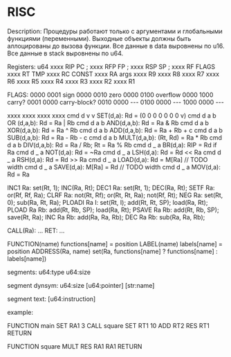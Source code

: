 # RISC

Description:
  Процедуры работают только с аргументами и глобальными функциями (переменными).
  Выходные объекты должны быть аллоцированы до вызова функции.
  Все данные в data  выровнены по u16.
  Все данные в stack выровнены по u64.



Registers: u64
  xxxx RIP   PC         ;
  xxxx RFP   FP         ;
  xxxx RSP   SP         ;
  xxxx RF    FLAGS
  xxxx RT    TMP
  xxxx RC    CONST
  xxxx RA    args
  xxxx R9
  xxxx R8
  xxxx R7
  xxxx R6
  xxxx R5
  xxxx R4
  xxxx R3
  xxxx R2
  xxxx R1

FLAGS:
  0000 0001   sign
  0000 0010   zero
  0000 0100   overflow
  0000 1000   carry?
  0001 0000   carry-block?
  0010 0000   ---
  0100 0000   ---
  1000 0000   ---


xxxx xxxx xxxx xxxx
 cmd    d    v    v   SET(d,a):     Rd = (0 0 0 0 0 0 0 v)
 cmd    d    a    b   OR (d,a,b):   Rd = Ra | Rb
 cmd    d    a    b   AND(d,a,b):   Rd = Ra & Rb
 cmd    d    a    b   XOR(d,a,b):   Rd = Ra ^ Rb
 cmd    d    a    b   ADD(d,a,b):   Rd = Ra + Rb   + c
 cmd    d    a    b   SUB(d,a,b):   Rd = Ra - Rb   - c
 cmd    d    a    b   MULT(d,a,b):  (Rt, Rd) = Ra * Rb
 cmd    d    a    b   DIV(d,a,b):   Rd = Ra / Rb; Rt = Ra % Rb
 cmd    d    _    a   BR(d,a):      RIP = Rd if Ra
 cmd    d    _    a   NOT(d,a):     Rd = ~Ra
 cmd    d    _    a   LSH(d,a):     Rd = Rd << Ra
 cmd    d    _    a   RSH(d,a):     Rd = Rd >> Ra
 cmd    d    _    a   LOAD(d,a):    Rd = M[Ra]              // TODO width
 cmd    d    _    a   SAVE(d,a):    M[Ra] = Rd              // TODO width
 cmd    d    _    a   MOV(d,a):     Rd = Ra


INC1     Ra:      set(Rt, 1); INC(Ra, Rt);
DEC1     Ra:      set(Rt, 1); DEC(Ra, Rt);
SETF     Ra:      or(Rf, Rf, Ra);
CLRF     Ra:      not(Rt, Rf); or(Rt, Rt, Ra); not(Rf, Rt);
NEG      Ra:      set(Rt, 0); sub(Ra, Rt, Ra);
PLOADI   Ra  I:   set(Rt, I); add(Rt, Rt, SP); load(Ra, Rt);
PLOAD    Ra Rb:   add(Rt, Rb, SP); load(Ra, Rt);
PSAVE    Ra Rb:   add(Rt, Rb, SP); save(Rt, Ra);
INC      Ra Rb:   add(Ra, Ra, Rb);
DEC      Ra Rb:   sub(Ra, Ra, Rb);

CALL(Ra):   ...
RET:        ...

FUNCTION(name)      functions[name] = position
LABEL(name)         labels[name] = position
ADDRESS(Ra, name)   set(Ra, functions[name] ? functions[name] : labels[name])



segments:
  u64:type
  u64:size

segment dynsym:
  u64:size
  [u64:pointer]
  [str:name]

segment text:
  [u64:instruction]



example:

FUNCTION main
  SET RA1 3
  CALL square
  SET RT1 10
  ADD RT2 RES RT1
RETURN

FUNCTION square
  MULT RES RA1 RA1
RETURN





